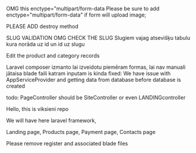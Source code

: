 OMG this enctype="multipart/form-data 
Please be sure to add enctype="multipart/form-data" if form will upload image;

PLEASE ADD destroy method

SLUG VALIDATION OMG CHECK THE SLUG
Slugiem vajag atsevišķu tabulu kura norāda uz id un id uz slugu

Edit the product and category records


Laravel composer izmanto lai izveidotu piemēram formas, lai nav manuali jātaisa blade faili katram inputam
is kinda fixed: We have issue with AppServiceProvider and getting data from database before database is created

todo:
PageController should be SiteController or even LANDINGcontroller

Hello, this is viksieni repo

We will have here laravel framework,

Landing page,
Products page,
Payment page,
Contacts page

Please remove register and associated blade files